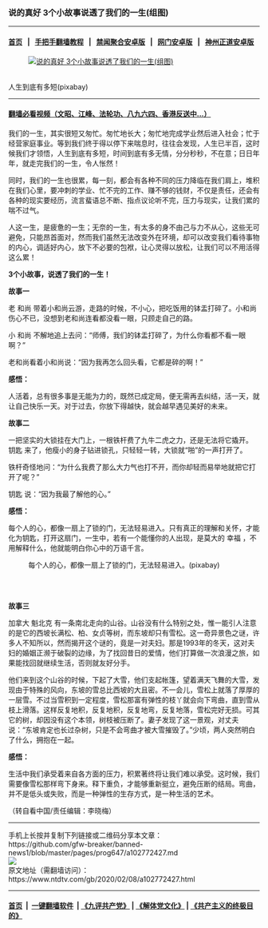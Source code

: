 ### 说的真好 3个小故事说透了我们的一生(组图)
------------------------

#### [首页](https://github.com/gfw-breaker/banned-news1/blob/master/README.md) &nbsp;&nbsp;|&nbsp;&nbsp; [手把手翻墙教程](https://github.com/gfw-breaker/guides/wiki) &nbsp;&nbsp;|&nbsp;&nbsp; [禁闻聚合安卓版](https://github.com/gfw-breaker/bn-android) &nbsp;&nbsp;|&nbsp;&nbsp; [网门安卓版](https://github.com/oGate2/oGate) &nbsp;&nbsp;|&nbsp;&nbsp; [神州正道安卓版](https://github.com/SzzdOgate/update) 



<div><div class="featured_image">
 <a href="https://i.ntdtv.com/assets/uploads/2020/02/2020-02-06_134324.jpg" target="_blank">
  <figure>
   <img alt="说的真好 3个小故事说透了我们的一生(组图)" src="https://i.ntdtv.com/assets/uploads/2020/02/2020-02-06_134324-800x450.jpg"/>
  </figure><br/>
 </a>
 <span class="caption">
  人生到底有多短(pixabay)
 </span>
</div>
</div><hr/>

#### [翻墙必看视频（文昭、江峰、法轮功、八九六四、香港反送中...）](https://github.com/gfw-breaker/banned-news1/blob/master/pages/link3.md)

<div><div class="post_content" itemprop="articleBody">
 <p>
  我们的一生，其实很短又匆忙。匆忙地长大；匆忙地完成学业然后进入社会；忙于经营家庭事业。等到我们终于得以停下来喘息时，往往会发现，人生已半百，这时候我们才领悟，人生到底有多短，时间到底有多无情，分分秒秒，不在意；日日年年，就走完我们的一生，令人怅然！
 </p>
 <p>
  同时，我们的一生也很累，每一刻，都会有各种不同的压力降临在我们肩上，堆积在我们心里，要冲刺的学业、忙不完的工作、赚不够的钱财，不仅是责任，还会有各种的现实要经历，流言蜚语总不断、指点议论听不完，压力与现实，让我们累的喘不过气。
 </p>
 <p>
  人这一生，是疲惫的一生；无奈的一生，有太多的身不由己与力不从心，这些无可避免，只能昂首面对，然而我们虽然无法改变外在环境，却可以改变我们看待事物的内心，调适好内心，放下不必要的包袱，让心灵得以放松，让我们可以不用活得这么累！
 </p>
 <p>
  <strong>
   3个小故事，说透了我们的一生！
  </strong>
 </p>
 <p>
  <strong>
   故事一
  </strong>
 </p>
 <p>
  老
  <ok href="https://www.ntdtv.com/gb/和尚.htm">
   和尚
  </ok>
  带着小和尚云游，走路的时候，不小心，把吃饭用的钵盂打碎了。小和尚伤心不已，没想到老和尚连看都没看一眼，只顾走自己的路。
 </p>
 <p>
  小
  <ok href="https://www.ntdtv.com/gb/和尚.htm">
   和尚
  </ok>
  不解地追上去问：“师傅，我们的钵盂打碎了，为什么你看都不看一眼啊？”
 </p>
 <p>
  老和尚看着小和尚说：“因为我再怎么回头看，它都是碎的啊！”
 </p>
 <p>
  <strong>
   感悟：
  </strong>
 </p>
 <p>
  人活着，总有很多事是无能为力的，既然已成定局，便无需再去纠结，活一天，就让自己快乐一天。对于过去，你放下得越快，就会越早遇见美好的未来。
 </p>
 <p>
  <strong>
   故事二
  </strong>
 </p>
 <p>
  一把坚实的大锁挂在大门上，一根铁杆费了九牛二虎之力，还是无法将它撬开。
  <ok href="https://www.ntdtv.com/gb/钥匙.htm">
   钥匙
  </ok>
  来了，他瘦小的身子钻进锁孔，只轻轻一转，大锁就“啪”的一声打开了。
 </p>
 <p>
  铁杆奇怪地问：“为什么我费了那么大力气也打不开，而你却轻而易举地就把它打开了呢？”
 </p>
 <p>
  <ok href="https://www.ntdtv.com/gb/钥匙.htm">
   钥匙
  </ok>
  说：“因为我最了解他的心。”
 </p>
 <p>
  <strong>
   感悟：
  </strong>
 </p>
 <p>
  每个人的心，都像一扇上了锁的门，无法轻易进入。只有真正的理解和关怀，才能化为钥匙，打开这扇门，一生中，若有一个能懂你的人出现，是莫大的
  <ok href="https://www.ntdtv.com/gb/幸福.htm">
   幸福
  </ok>
  ，不用解释什么，他就能明白你心中的万语千言。
 </p>
 <figure class="wp-caption alignnone" id="attachment_102772440" style="width: 600px">
  <img alt="" class="size-medium wp-image-102772440" src="https://i.ntdtv.com/assets/uploads/2020/02/2018-05-05_224015-600x401.jpg">
   <br/><figcaption class="wp-caption-text">
    每个人的心，都像一扇上了锁的门，无法轻易进入。(pixabay)
   </figcaption><br/>
  </img>
 </figure><br/>
 <p>
  <strong>
   故事三
  </strong>
 </p>
 <p>
  <ok href="https://www.ntdtv.com/gb/加拿大.htm">
   加拿大
  </ok>
  <ok href="https://www.ntdtv.com/gb/魁北克.htm">
   魁北克
  </ok>
  有一条南北走向的山谷。山谷没有什么特别之处，惟一能引人注意的是它的西坡长满松、柏、女贞等树，而东坡却只有雪松。这一奇异景色之谜，许多人不知所以，然而揭开这个谜的，竟是一对夫妇。那是1993年的冬天，这对夫妇的婚姻正濒于破裂的边缘，为了找回昔日的爱情，他们打算做一次浪漫之旅，如果能找回就继续生活，否则就友好分手。
 </p>
 <p>
  他们来到这个山谷的时候，下起了大雪，他们支起帐篷，望着满天飞舞的大雪，发现由于特殊的风向，东坡的雪总比西坡的大且密。不一会儿，雪松上就落了厚厚的一层雪。不过当雪积到一定程度，雪松那富有弹性的枝丫就会向下弯曲，直到雪从枝上滑落。这样反复地积，反复地积，反复地弯，反复地落，雪松完好无损。可其它的树，却因没有这个本领，树枝被压断了。妻子发现了这一景观，对丈夫说：“东坡肯定也长过杂树，只是不会弯曲才被大雪摧毁了。”少顷，两人突然明白了什么，拥抱在一起。
 </p>
 <p>
  <strong>
   感悟：
  </strong>
 </p>
 <p>
  生活中我们承受着来自各方面的压力，积累著终将让我们难以承受。这时候，我们需要像雪松那样弯下身来。释下重负，才能够重新挺立，避免压断的结局。弯曲，并不是低头或失败，而是一种弹性的生存方式，是一种生活的艺术。
 </p>
 <p>
  （转自看中国/责任编辑：李晓梅）
 </p>
 <div class="single_ad">
 </div>
</div>
</div>
<hr/>
手机上长按并复制下列链接或二维码分享本文章：<br/>
https://github.com/gfw-breaker/banned-news1/blob/master/pages/prog647/a102772427.md <br/>
<a href='https://github.com/gfw-breaker/banned-news1/blob/master/pages/prog647/a102772427.md'><img src='https://github.com/gfw-breaker/banned-news1/blob/master/pages/prog647/a102772427.md.png'/></a> <br/>
原文地址（需翻墙访问）：https://www.ntdtv.com/gb/2020/02/08/a102772427.html


------------------------
#### [首页](https://github.com/gfw-breaker/banned-news1/blob/master/README.md) &nbsp;|&nbsp; [一键翻墙软件](https://github.com/gfw-breaker/nogfw/blob/master/README.md) &nbsp;| [《九评共产党》](https://github.com/gfw-breaker/9ping.md/blob/master/README.md#九评之一评共产党是什么) | [《解体党文化》](https://github.com/gfw-breaker/jtdwh.md/blob/master/README.md) | [《共产主义的终极目的》](https://github.com/gfw-breaker/gczydzjmd.md/blob/master/README.md)


<img src='http://gfw-breaker.win/banned-news/pages/prog647/a102772427.md' width='0px' height='0px'/>